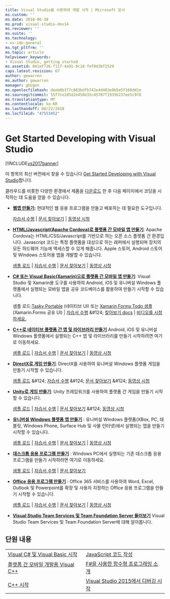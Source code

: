 ```yaml
---
title: Visual Studio를 사용하여 개발 시작 | Microsoft 문서
ms.custom: ''
ms.date: 2018-06-30
ms.prod: visual-studio-dev14
ms.reviewer: ''
ms.suite: ''
ms.technology:
- vs-ide-general
ms.tgt_pltfrm: ''
ms.topic: article
helpviewer_keywords:
- Visual Studio, getting started
ms.assetid: 041ef726-f117-4a91-9c18-fef043bf2529
caps.latest.revision: 67
author: gewarren
ms.author: gewarren
manager: ghogen
ms.openlocfilehash: deeb0b377c863bdfb742e4d483e8b5e5f160dd1e
ms.sourcegitcommit: 55f7ce2d5d2e458e35c45787f1935b237ee5c9f8
ms.translationtype: MT
ms.contentlocale: ko-KR
ms.lasthandoff: 08/22/2018
ms.locfileid: "47553452"
---
```

# <a name="get-started-developing-with-visual-studio"></a>Get Started Developing with Visual Studio
[!INCLUDE[vs2017banner](../includes/vs2017banner.md)]

이 항목의 최신 버전에서 찾을 수 있습니다 [Get Started Developing with Visual Studio](https://docs.microsoft.com/visualstudio/ide/get-started-developing-with-visual-studio)합니다.  
  
클라우드를 비롯한 다양한 환경에서 제품을 [다운로드](http://www.visualstudio.com/community) 한 후 다음 페이지에서 코딩을 시작하는 데 도움을 얻을 수 있습니다.  
  
-   **[웹앱 만들기](https://www.visualstudio.com/features/modern-web-tooling-vs):** 현대적인 웹 응용 프로그램을 만들고 배포하는 데 필요한 도구입니다.  
  
     [자습서 수행](https://docs.asp.net/en/latest/tutorials/your-first-aspnet-application.html) &#124;                               [문서 찾아보기](https://docs.asp.net/) &#124;                                   [동영상 시청](http://www.asp.net/vnext)  
  
-   **[HTML/Javascript(Apache Cordova)로 플랫폼 간 모바일 앱 만들기](http://taco.visualstudio.com/docs/get-started-first-mobile-app/)**: Apache Cordova는 HTML/CSS/Javascript를 기반으로 하는 오픈 소스 플랫폼 간 환경입니다.  Javascript 코드는 특정 플랫폼을 대상으로 하는 래퍼에서 실행되며 장치의 모든 하드웨어 기능에 액세스할 수 있게 해줍니다. Apple 스토어, Android 스토어 및 Windows 스토어용 앱을 개발할 수 있습니다.  
  
     [샘플 로드](https://github.com/Microsoft/cordova-samples/tree/master/todo-angularjs) &#124;   [자습서 수행](http://taco.visualstudio.com/docs/get-started-first-mobile-app/) &#124;                               [문서 찾아보기](http://taco.visualstudio.com/docs/get-started-vs-tools-apache-cordova/) &#124;                                [동영상 시청](https://channel9.msdn.com/Blogs/Seth-Juarez/Getting-Started-with-Apache-Cordova-in-Visual-Studio)  
  
-   **[C# 또는 Visual Basic(Xamarin)으로 플랫폼 간 모바일 앱 만들기](../cross-platform/visual-studio-and-xamarin.md)**: Visual Studio 및 Xamarin용 도구를 사용하여 Android, iOS 및 유니버설 Windows 플랫폼에서 실행되는 모바일 앱을 공유 코드베이스를 활용하여 만들기 시작할 수 있습니다.  
  
     샘플 로드:[Tasky Portable](http://developer.xamarin.com/samples/mobile/TaskyPortable/) (네이티브 UI) 또는 [Xamarin Forms Todo 샘플](https://github.com/xamarin/xamarin-forms-samples/tree/master/Todo) (Xamarin.Forms 공유 UI) &#124; [자습서 수행](https://msdn.microsoft.com/library/dn879698\(v=vs.140\).aspx) &#124; [찾아보기 docs](https://msdn.microsoft.com/library/mt299001.aspx) &#124; [비디오를 시청 하세요.                                                                  ](https://channel9.msdn.com/Series/Cross-Platform-Development-with-Xamarin--Visual-Studio/01)  
  
-   **[C++로 네이티브 플랫폼 간 앱 및 라이브러리 만들기](https://www.visualstudio.com/explore/cplusplus-mdd-vs.aspx)** Android, iOS 및 유니버설 Windows 플랫폼에서 실행되는 C++ 앱 및 라이브러리를 만들기 시작하려면 여기로 이동하세요.  
  
     [샘플 로드](https://code.msdn.microsoft.com/MoreTeaPots-Android-a9bd8549) &#124;   [자습서 수행](https://msdn.microsoft.com/library/dn707595.aspx) &#124;                               [문서 찾아보기](https://msdn.microsoft.com/library/dn707591.aspx) &#124;                                [동영상 시청](https://channel9.msdn.com/Series/ConnectOn-Demand/239)  
  
-   **[DirectX로 게임 만들기](https://msdn.microsoft.com/library/windows/desktop/ee663274\(v=vs.85\).aspx)**: DirectX를 사용하여 유니버설 Windows 플랫폼 게임을 만들기 시작할 수 있습니다.  
  
     [샘플 로드](https://msdn.microsoft.com/library/windows/desktop/bb153300\(v=vs.85\).aspx) &#124;                    [자습서 수행](https://msdn.microsoft.com/library/windows/desktop/bb153264\(v=vs.85\).aspx) &#124;                               [문서 찾아보기](https://msdn.microsoft.com/library/windows/desktop/ee663274\(v=vs.85\).aspx) &#124;                                [동영상 시청](https://channel9.msdn.com/Series/Introduction-to-C-and-DirectX-Game-Development/01)  
  
-   **[Unity로 게임 만들기](../cross-platform/visual-studio-tools-for-unity.md)**: Unity 프레임워크를 사용하여 플랫폼 간 게임을 만들기 시작할 수 있습니다.  
  
     [샘플 로드](http://unity3d.com/learn/resources/downloads) &#124;                    [자습서 수행](http://unity3d.com/learn/tutorials/projects/roll-ball-tutorial) &#124;                               [문서 찾아보기](https://msdn.microsoft.com/library/dn940019\(v=vs.140\).aspx) &#124;                                [동영상 시청](https://www.youtube.com/playlist?list=PLReL099Y5nRfseAg0k1SJOlpqdcsDs8Em)  
  
-   **[유니버설 Windows 플랫폼 앱 만들기](https://dev.windows.com/windows-apps)** : 유니버설 Windows 플랫폼(XBox, PC, 태블릿, Windows Phone, Surface Hub 및 사물 인터넷)에서 실행되는 앱을 만들기 시작할 수 있습니다.  
  
     [샘플 로드](https://github.com/Microsoft/Windows-universal-samples) &#124;                    [자습서 수행](https://msdn.microsoft.com/library/windows/apps/dn765018.aspx) &#124;                               [문서 찾아보기](https://dev.windows.com) &#124;                                [동영상 시청](https://channel9.msdn.com/Blogs/One-Dev-Minute/Getting-started-with-Windows-10)  
  
-   **[데스크톱 응용 프로그램 만들기](https://dev.windows.com/desktop)** : Windows PC에서 실행되는 기존 데스크톱 응용 프로그램을 만들기 시작하려면 여기로 이동하세요.  
  
     [샘플 로드](https://github.com/microsoft/windows-classic-samples) &#124;                     [자습서 수행](https://msdn.microsoft.com/library/dd492171.aspx) &#124;                               [문서 찾아보기](https://dev.windows.com/desktop)  
  
-   **[Office 응용 프로그램 만들기](https://msdn.microsoft.com/library/fp161347.aspx)** : Office 365 서비스를 사용하여 Word, Excel, Outlook 및 Powerpoint를 확장 및 사용자 지정하는 Office 응용 프로그램을 만들기 시작할 수 있습니다.  
  
     [샘플 로드](https://code.msdn.microsoft.com/office365/) &#124;                    [자습서 수행](http://dev.office.com/getting-started/office365apis) &#124;                               [문서 찾아보기](https://msdn.microsoft.com/office/aa905340.aspx) &#124;                                [동영상 시청](http://dev.office.com/videos)  
  
-   **[Visual Studio Team Services 및 Team Foundation Server 둘러보기](https://www.visualstudio.com/products/visual-studio-team-services-vs)**  Visual Studio Team Services 및 Team Foundation Server에 대해 알아봅니다.  
  
## <a name="in-this-section"></a>단원 내용  
  
|||  
|-|-|  
|[Visual C# 및 Visual Basic 시작](../ide/getting-started-with-visual-csharp-and-visual-basic.md)|[JavaScript 코드 작성](http://msdn.microsoft.com/library/cte3c772\(v=vs.94\).aspx)|  
|[플랫폼 간 모바일 개발용 Visual C++](../cross-platform/visual-cpp-for-cross-platform-mobile-development.md)|[F#을 사용한 함수형 프로그래밍 소개](http://msdn.microsoft.com/library/vstudio/dd233147.aspx)|  
|[C++ 시작](../ide/getting-started-with-cpp-in-visual-studio.md)|[Visual Studio 2015에서 디버깅 시작](../ide/getting-started-with-debugging-in-visual-studio-2015.md)|



